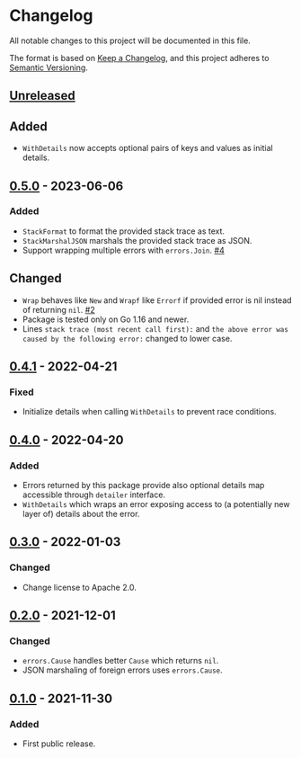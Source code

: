 # Changelog

All notable changes to this project will be documented in this file.

The format is based on [Keep a Changelog](https://keepachangelog.com/en/1.0.0/),
and this project adheres to [Semantic Versioning](https://semver.org/spec/v2.0.0.html).

## [Unreleased]

## Added

- `WithDetails` now accepts optional pairs of keys and values as initial details.

## [0.5.0] - 2023-06-06

### Added

- `StackFormat` to format the provided stack trace as text.
- `StackMarshalJSON` marshals the provided stack trace as JSON.
- Support wrapping multiple errors with `errors.Join`.
  [#4](https://gitlab.com/tozd/go/errors/-/issues/4)

## Changed

- `Wrap` behaves like `New` and `Wrapf` like `Errorf` if provided error is nil
  instead of returning `nil`.
  [#2](https://gitlab.com/tozd/go/errors/-/issues/2)
- Package is tested only on Go 1.16 and newer.
- Lines `stack trace (most recent call first):` and
  `the above error was caused by the following error:` changed to lower case.

## [0.4.1] - 2022-04-21

### Fixed

- Initialize details when calling `WithDetails` to prevent race conditions.

## [0.4.0] - 2022-04-20

### Added

- Errors returned by this package provide also optional details map accessible
  through `detailer` interface.
- `WithDetails` which wraps an error exposing access to (a potentially new layer of)
  details about the error.

## [0.3.0] - 2022-01-03

### Changed

- Change license to Apache 2.0.

## [0.2.0] - 2021-12-01

### Changed

- `errors.Cause` handles better `Cause` which returns `nil`.
- JSON marshaling of foreign errors uses `errors.Cause`.

## [0.1.0] - 2021-11-30

### Added

- First public release.

[unreleased]: https://gitlab.com/tozd/go/errors/-/compare/v0.5.0...main
[0.5.0]: https://gitlab.com/tozd/go/errors/-/compare/v0.4.1...v0.5.0
[0.4.1]: https://gitlab.com/tozd/go/errors/-/compare/v0.4.0...v0.4.1
[0.4.0]: https://gitlab.com/tozd/go/errors/-/compare/v0.3.0...v0.4.0
[0.3.0]: https://gitlab.com/tozd/go/errors/-/compare/v0.2.0...v0.3.0
[0.2.0]: https://gitlab.com/tozd/go/errors/-/compare/v0.1.0...v0.2.0
[0.1.0]: https://gitlab.com/tozd/go/errors/-/tags/v0.1.0

<!-- markdownlint-disable-file MD024 -->
